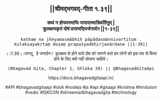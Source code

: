 <center><h2>||श्रीमद्‍भगवद्‍-गीता १.३९||</h2>
<h3>कथं न ज्ञेयमस्माभिः पापादस्मान्निवर्तितुम् |<br/>कुलक्षयकृतं दोषं प्रपश्यद्भिर्जनार्दन ||१-३९||</h3>
<pre>kathaṃ na jñeyamasmābhiḥ pāpādasmānnivartitum .<br/>kulakṣayakṛtaṃ doṣaṃ prapaśyadbhirjanārdana ||1-39||</pre>
<p>।।1.39।।परन्तु,  हेे जनार्दन !  कुलक्षय से होने वाले दोष को जानने वाले हम लोगों को इस पाप से विरत होने के लिए क्यों नहीं सोचना चाहिये।</p>
<pre>(Bhagavad Gita, Chapter 1, Shloka 39) || @BhagavadGitaApi</pre><p>https://docs.bhagavadgitaapi.in/</p><p>#API #bhagavadgitaapi #slok #nodejs #js #api #gitaapi #krishna #hinduism #vedic #ISKCON #shreemadbhagavadgita #technology</p></center>